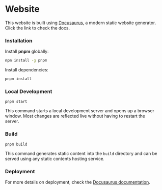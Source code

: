 # Website

This website is built using [Docusaurus](https://docusaurus.io/docs/next/), a modern static website generator.
Click the link to check the docs.

### Installation

Install **pnpm** globally:
```bash
npm install -g pnpm

```

Install dependencies:

```bash
pnpm install
```

### Local Development

```
pnpm start
```

This command starts a local development server and opens up a browser window. Most changes are reflected live without having to restart the server.

### Build

```
pnpm build
```

This command generates static content into the `build` directory and can be served using any static contents hosting service.

### Deployment

For more details on deployment, check the [Docusaurus documentation](https://docusaurus.io/docs/next/deployment).
